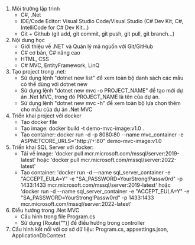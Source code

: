 1. Môi trường lập trình
   - C#, .Net
   - IDE/Code Editor: Visual Studio Code/Visual Studio (C# Dev Kit, C#, IntelliCode for C# Dev Kit...)
   - Git + Github (git add, git commit, git push, git pull, git branch...)
2. Nội dung học
   - Giới thiệu về .NET và Quản lý mã nguồn với Git/GitHub
   - C# cơ bản, C# nâng cao
   - HTML, CSS
   - C# MVC, EntityFramework, LinQ
3. Tạo project trong .net:
   - Sử dụng lệnh "dotnet new list" để xem toàn bộ danh sách các mẫu có thể dùng với dotnet new
   - Sử dụng lệnh "dotnet new mvc -o PROJECT_NAME" để tạo mới dự án .Net MVC, trong đó PROJECT_NAME là tên của dự án.
   - Sử dụng lệnh "dotnet new mvc -h" để xem toàn bộ lựa chọn thêm cho mẫu của dự án .Net MVC
4. Triển khai project với docker
   - Tạo docker file
   - Tạo image: docker build -t demo-mvc-image:v1.0 .
   - Tạo container:  docker run -d -p 8080:80 --name mvc_container -e ASPNETCORE_URLS="http://+:80" demo-mvc-image:v1.0
5. Triển khai SQL Server với docker:
   - Tải về image: 'docker pull mcr.microsoft.com/mssql/server:2019-latest' hoặc 'docker pull mcr.microsoft.com/mssql/server:2022-latest'
   - Tạo container: 'docker run -d --name sql_server_container -e "ACCEPT_EULA=Y" -e "SA_PASSWORD=YourStrong!Passw0rd" -p 1433:1433 mcr.microsoft.com/mssql/server:2019-latest' hoặc 'docker run -d --name sql_server_container -e "ACCEPT_EULA=Y" -e "SA_PASSWORD=YourStrong!Passw0rd" -p 1433:1433 mcr.microsoft.com/mssql/server:2022-latest'
6. Điều hướng trong .Net MVC
   - Cấu hình trong file Program.cs
   - Sử dụng [Route("")] để điều hướng trong controller
7. Cấu hình kết nối với cơ sở dữ liệu: Program.cs, appsettings.json, ApplicationDbContext